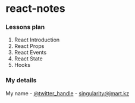 # react-notes


### Lessons plan

1. React Introduction
2. React Props
3. React Events
4. React State
5. Hooks


### My details

My name - [@twitter_handle](https://singularity.camp/almaty-camp ) - singularity@jmart.kz

